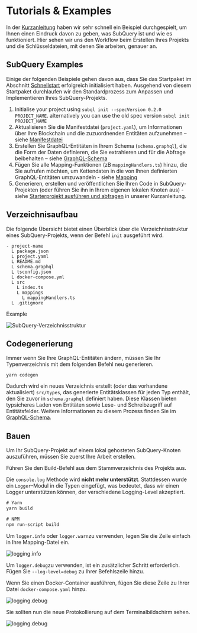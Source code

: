 # Tutorials & Examples

In der [Kurzanleitung](/quickstart/quickstart.md) haben wir sehr schnell ein Beispiel durchgespielt, um Ihnen einen Eindruck davon zu geben, was SubQuery ist und wie es funktioniert. Hier sehen wir uns den Workflow beim Erstellen Ihres Projekts und die Schlüsseldateien, mit denen Sie arbeiten, genauer an.

## SubQuery Examples

Einige der folgenden Beispiele gehen davon aus, dass Sie das Startpaket im Abschnitt [Schnellstart](../quickstart/quickstart.md) erfolgreich initialisiert haben. Ausgehend von diesem Startpaket durchlaufen wir den Standardprozess zum Anpassen und Implementieren Ihres SubQuery-Projekts.

1. Initialise your project using `subql init --specVersion 0.2.0 PROJECT_NAME`. alternatively you can use the old spec version `subql init PROJECT_NAME`
2. Aktualisieren Sie die Manifestdatei (`project.yaml`), um Informationen über Ihre Blockchain und die zuzuordnenden Entitäten aufzunehmen – siehe [Manifestdatei](./manifest.md)
3. Erstellen Sie GraphQL-Entitäten in Ihrem Schema (`schema.graphql`), die die Form der Daten definieren, die Sie extrahieren und für die Abfrage beibehalten – siehe [GraphQL-Schema](./graphql.md)
4. Fügen Sie alle Mapping-Funktionen (zB `mappingHandlers.ts`) hinzu, die Sie aufrufen möchten, um Kettendaten in die von Ihnen definierten GraphQL-Entitäten umzuwandeln - siehe [Mapping](./mapping.md)
5. Generieren, erstellen und veröffentlichen Sie Ihren Code in SubQuery-Projekten (oder führen Sie ihn in Ihrem eigenen lokalen Knoten aus) - siehe [Starterprojekt ausführen und abfragen](./quickstart.md#running-and-querying-your-starter-project) in unserer Kurzanleitung.

## Verzeichnisaufbau

Die folgende Übersicht bietet einen Überblick über die Verzeichnisstruktur eines SubQuery-Projekts, wenn der Befehl `init` ausgeführt wird.

```
- project-name
  L package.json
  L project.yaml
  L README.md
  L schema.graphql
  L tsconfig.json
  L docker-compose.yml
  L src
    L index.ts
    L mappings
      L mappingHandlers.ts
  L .gitignore
```

Example

![SubQuery-Verzeichnisstruktur](/assets/img/subQuery_directory_stucture.png)

## Codegenerierung

Immer wenn Sie Ihre GraphQL-Entitäten ändern, müssen Sie Ihr Typenverzeichnis mit dem folgenden Befehl neu generieren.

```
yarn codegen
```

Dadurch wird ein neues Verzeichnis erstellt (oder das vorhandene aktualisiert) `src/types`, das generierte Entitätsklassen für jeden Typ enthält, den Sie zuvor in `schema.graphql` definiert haben. Diese Klassen bieten typsicheres Laden von Entitäten sowie Lese- und Schreibzugriff auf Entitätsfelder. Weitere Informationen zu diesem Prozess finden Sie im [GraphQL-Schema](./graphql.md).

## Bauen

Um Ihr SubQuery-Projekt auf einem lokal gehosteten SubQuery-Knoten auszuführen, müssen Sie zuerst Ihre Arbeit erstellen.

Führen Sie den Build-Befehl aus dem Stammverzeichnis des Projekts aus.

<CodeGroup> Die `console.log` Methode wird **nicht mehr unterstützt**. Stattdessen wurde ein `Logger`-Modul in die Typen eingefügt, was bedeutet, dass wir einen Logger unterstützen können, der verschiedene Logging-Level akzeptiert.

```typescript
# Yarn
yarn build

# NPM
npm run-script build
```

Um `logger.info` oder `logger.warn`zu verwenden, legen Sie die Zeile einfach in Ihre Mapping-Datei ein.

![logging.info](/assets/img/logging_info.png)

Um `logger.debug`zu verwenden, ist ein zusätzlicher Schritt erforderlich. Fügen Sie `--log-level=debug` zu Ihrer Befehlszeile hinzu.

Wenn Sie einen Docker-Container ausführen, fügen Sie diese Zeile zu Ihrer Datei `docker-compose.yaml` hinzu.

![logging.debug](/assets/img/logging_debug.png)

Sie sollten nun die neue Protokollierung auf dem Terminalbildschirm sehen.

![logging.debug](/assets/img/subquery_logging.png)
